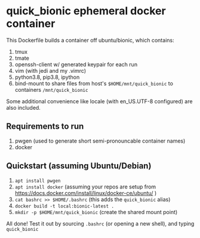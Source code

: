 # quick_bionic ephemeral docker container

This Dockerfile builds a container off ubuntu/bionic, which contains:

1. tmux
2. tmate
3. openssh-client w/ generated keypair for each run
4. vim (with jedi and my .vimrc)
5. python3.8, pip3.8, ipython
6. bind-mount to share files from host's `$HOME/mnt/quick_bionic` to containers `/mnt/quick_bionic`

Some additional convenience like locale (with en_US.UTF-8 configured) are also included.

## Requirements to run

1. pwgen (used to generate short semi-pronouncable container names)
2. docker

## Quickstart (assuming Ubuntu/Debian)

1. `apt install pwgen`
2. `apt install docker`  (assuming your repos are setup from https://docs.docker.com/install/linux/docker-ce/ubuntu/ )
3. `cat bashrc >> $HOME/.bashrc` (this adds the `quick_bionic` alias)
4. `docker build -t local:bionic-latest .`
5. `mkdir -p $HOME/mnt/quick_bionic` (create the shared mount point)

All done! Test it out by sourcing `.bashrc` (or opening a new shell), and typing `quick_bionic`
